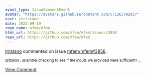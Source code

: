 ```yaml
---
event_type: IssueCommentEvent
avatar: "https://avatars.githubusercontent.com/u/136379293?"
user: jtristano
date: 2023-09-19
repo_name: mfem/mfem
html_url: https://github.com/mfem/mfem/issues/3858
repo_url: https://github.com/mfem/mfem
---
```


<a href='https://github.com/jtristano' target='_blank'>jtristano</a> commented on issue <a href='https://github.com/mfem/mfem/issues/3858' target='_blank'>mfem/mfem#3858</a>.

<small>@tzanio , @jandrej  checking to see if the inputs we provided were sufficient? ...</small>

<a href='https://github.com/mfem/mfem/issues/3858' target='_blank'>View Comment</a>